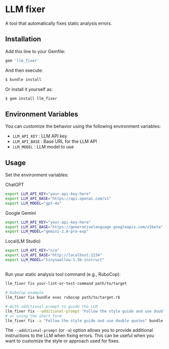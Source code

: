 <!-- @format -->

# LLM fixer

A tool that automatically fixes static analysis errors.

## Installation

Add this line to your Gemfile:

```ruby
gem 'llm_fixer'
```

And then execute:

```bash
$ bundle install
```

Or install it yourself as:

```bash
$ gem install llm_fixer
```

## Environment Variables

You can customize the behavior using the following environment variables:

- `LLM_API_KEY` : LLM API key
- `LLM_API_BASE` : Base URL for the LLM API
- `LLM_MODEL` : LLM model to use

## Usage

Set the environment variables:

ChatGPT

```bash
export LLM_API_KEY="your-api-key-here"
export LLM_API_BASE="https://api.openai.com/v1"
export LLM_MODEL="gpt-4o"
```

Google Gemini

```bash
export LLM_API_KEY="your-api-key-here"
export LLM_API_BASE="https://generativelanguage.googleapis.com/v1beta"
export LLM_MODEL="gemini-2.0-pro-exp"
```

Local(LM Studio)

```bash
export LLM_API_KEY="n/a"
export LLM_API_BASE="http://localhost:1234"
export LLM_MODEL="tinyswallow-1.5b-instruct"
```

##

Run your static analysis tool command (e.g., RuboCop):

```bash
llm_fixer fix your-lint-or-test-command path/to/target

# RuboCop example
llm_fixer fix bundle exec rubocop path/to/target.rb

# With additional prompt to guide the LLM
llm_fixer fix --additional-prompt "Follow the style guide and use double quotes" bundle exec rubocop path/to/target.rb
# or using the short form
llm_fixer fix -a "Follow the style guide and use double quotes" bundle exec rubocop path/to/target.rb
```

The `--additional-prompt` (or `-a`) option allows you to provide additional instructions to the LLM when fixing errors. This can be useful when you want to customize the style or approach used for fixes.

